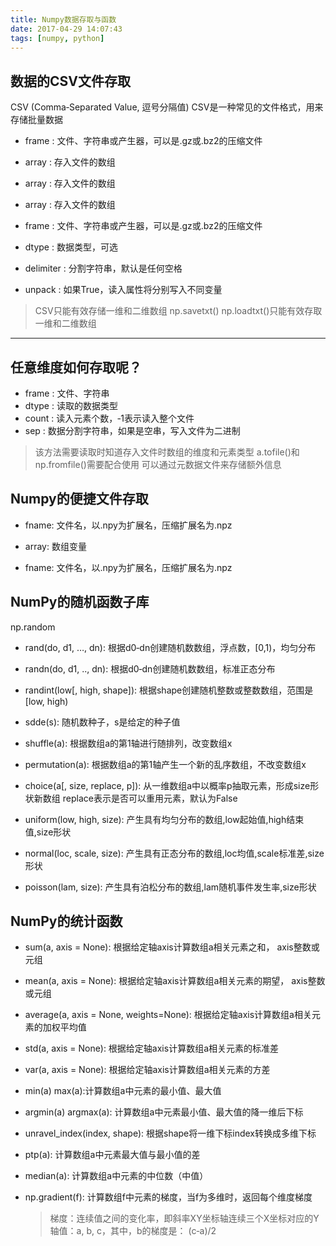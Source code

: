 ```yaml
---
title: Numpy数据存取与函数
date: 2017-04-29 14:07:43
tags: [numpy, python]
---
```

## [](#数据的CSV文件存取 "数据的CSV文件存取")数据的CSV文件存取

CSV (Comma‐Separated Value, 逗号分隔值) CSV是一种常见的文件格式，用来存储批量数据

*   frame : 文件、字符串或产生器，可以是.gz或.bz2的压缩文件
*   array : 存入文件的数组
*   array : 存入文件的数组
*   array : 存入文件的数组

*   frame : 文件、字符串或产生器，可以是.gz或.bz2的压缩文件
*   dtype : 数据类型，可选
*   delimiter : 分割字符串，默认是任何空格
*   unpack : 如果True，读入属性将分别写入不同变量

> CSV只能有效存储一维和二维数组 np.savetxt() np.loadtxt()只能有效存取一维和二维数组

* * *

## [](#任意维度如何存取呢？ "任意维度如何存取呢？")任意维度如何存取呢？

*   frame : 文件、字符串
*   dtype : 读取的数据类型
*   count : 读入元素个数，‐1表示读入整个文件
*   sep : 数据分割字符串，如果是空串，写入文件为二进制

> 该方法需要读取时知道存入文件时数组的维度和元素类型 a.tofile()和np.fromfile()需要配合使用 可以通过元数据文件来存储额外信息

## [](#Numpy的便捷文件存取 "Numpy的便捷文件存取")Numpy的便捷文件存取

*   fname: 文件名，以.npy为扩展名，压缩扩展名为.npz
*   array: 数组变量

*   fname: 文件名，以.npy为扩展名，压缩扩展名为.npz

## [](#NumPy的随机函数子库 "NumPy的随机函数子库")NumPy的随机函数子库

np.random

*   rand(do, d1, …, dn): 根据d0‐dn创建随机数数组，浮点数，[0,1)，均匀分布
*   randn(do, d1, .., dn): 根据d0‐dn创建随机数数组，标准正态分布
*   randint(low[, high, shape]): 根据shape创建随机整数或整数数组，范围是[low, high)
*   sdde(s): 随机数种子，s是给定的种子值

*   shuffle(a): 根据数组a的第1轴进行随排列，改变数组x

*   permutation(a): 根据数组a的第1轴产生一个新的乱序数组，不改变数组x
*   choice(a[, size, replace, p]): 从一维数组a中以概率p抽取元素，形成size形状新数组 replace表示是否可以重用元素，默认为False

*   uniform(low, high, size): 产生具有均匀分布的数组,low起始值,high结束值,size形状

*   normal(loc, scale, size): 产生具有正态分布的数组,loc均值,scale标准差,size形状
*   poisson(lam, size): 产生具有泊松分布的数组,lam随机事件发生率,size形状

## [](#NumPy的统计函数 "NumPy的统计函数")NumPy的统计函数

*   sum(a, axis = None): 根据给定轴axis计算数组a相关元素之和， axis整数或元组
*   mean(a, axis = None): 根据给定轴axis计算数组a相关元素的期望， axis整数或元组
*   average(a, axis = None, weights=None): 根据给定轴axis计算数组a相关元素的加权平均值
*   std(a, axis = None): 根据给定轴axis计算数组a相关元素的标准差
*   var(a, axis = None): 根据给定轴axis计算数组a相关元素的方差

*   min(a) max(a):计算数组a中元素的最小值、最大值

*   argmin(a) argmax(a): 计算数组a中元素最小值、最大值的降一维后下标
*   unravel_index(index, shape): 根据shape将一维下标index转换成多维下标
*   ptp(a): 计算数组a中元素最大值与最小值的差
*   median(a): 计算数组a中元素的中位数（中值）

*   np.gradient(f): 计算数组f中元素的梯度，当f为多维时，返回每个维度梯度

    > 梯度：连续值之间的变化率，即斜率XY坐标轴连续三个X坐标对应的Y轴值：a, b, c，其中，b的梯度是： (c‐a)/2
